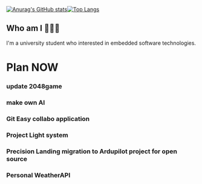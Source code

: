 [![Anurag's GitHub stats](https://github-readme-stats.vercel.app/api?username=HarryKito&theme=synthwave)](https://github.com/anuraghazra/github-readme-stats)[![Top Langs](https://github-readme-stats.vercel.app/api/top-langs/?username=HarryKito&layout=compact)](https://github.com/anuraghazra/github-readme-stats)
## Who am I 🤖🇰🇷
I'm a university student who interested in embedded software technologies.

# Plan NOW
### update 2048game
### make own AI
### Git Easy collabo application
### Project Light system
### Precision Landing migration to Ardupilot project for open source
### Personal WeatherAPI
